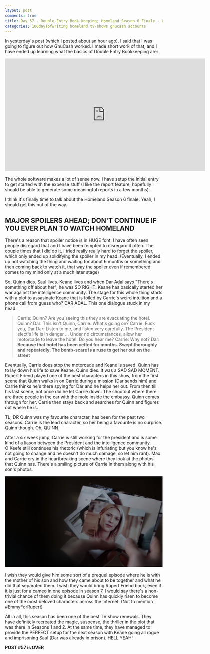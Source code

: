 ```yaml
---
layout: post
comments: true
title: Day 57 - Double-Entry Book-keeping; Homeland Season 6 Finale - Let's talk
categories: 100daysofwriting homeland tv-shows gnucash accounts
---
```


In yesterday's post (which I posted about an hour ago), I said that I was going
to figure out how GnuCash worked. I made short work of that, and I have ended up
learning what the basics of Double Entry Bookkeeping are:

<iframe width="640" height="360"
src="https://www.youtube.com/embed/aqAaScYVeRQ" frameborder="0"
allowfullscreen></iframe>

The whole software makes a lot of sense now. I have setup the initial entry to
get started with the expense stuff (I like the report feature, hopefully I
should be able to generate some meaningful reports in a few months).

I think it's finally time to talk about the Homeland Season 6 finale. Yeah, I
should get this out of the way.

## MAJOR SPOILERS AHEAD; DON'T CONTINUE IF YOU EVER PLAN TO WATCH HOMELAND

There's a reason that spoiler notice is in HUGE font, I have often seen people
disregard that and I have been tempted to disregard it often. The couple times
that I did do it, I tried really really hard to forget the spoiler, which only
ended up solidifying the spoiler in my head. (Eventually, I ended up not
watching the thing and waiting for about 6 months or something and then coming
back to watch it, that way the spoiler even if remembered comes to my mind only
at a much later stage)

So, Quinn dies. Saul lives. Keane lives and when Dar Adal says "There's
something off about her", he was SO RIGHT. Keane has basically started her war
against the intelligence community. The stage for this whole thing starts with a
plot to assasinate Keane that is foiled by Carrie's weird intuition and a phone
call from guess who? DAR ADAL. This one dialogue stuck in my head:

> Carrie: Quinn? Are you seeing this they are evacuating the hotel. Quinn?
> Dar: This isn't Quinn, Carrie. What's going on?
> Carrie: Fuck you, Dar
> Dar: Listen to me, and listen very carefully. The President-elect's life is in
> danger ... Under no circumstances, allow her motorcade to leave the hotel. Do
> you hear me?
> Carrie: Why not?
> Dar: **Because that hotel has been vetted for months. Swept thoroughly and
> repeatedly. The bomb-scare is a ruse to get her out on the street**

Eventually, Carrie does stop the motorcade and Keane is saved. Quinn has to lay
down his life to save Keane. Quinn dies. It was a SAD SAD MOMENT. Rupert Friend
played one of the best characters in this show, from the first scene that Quinn
walks in on Carrie during a mission (Dar sends him) and Carrie thinks he's there
spying for Dar and he helps her out. From then till his last scene, not once did
he let Carrie down. The shootout where there are three people in the car with
the mole inside the embassy, Quinn comes through for her. Carrie then stays back
and searches for Quinn and figures out where he is.

TL; DR Quinn was my favourite character, has been for the past two seasons.
Carrie is the lead character, so her being a favourite is no surprise. Quinn
though. Oh, QUINN.

After a six week jump, Carrie is still working for the president and is some
kind of a liason between the President and the intelligence community. O'Keefe
still continues his rhetoric (which is infuriating but you know he's not going
to change and he doesn't do much damage, so let him rant). Max and Carrie cry in
the heartbreaking scene where they look at the photos that Quinn has. There's a
smiling picture of Carrie in them along with his son's photos. 

![img](/public/img/day-57-1.png)

I wish they would give him some sort of a prequel episode where he is with the
mother of his son and how they came about to be together and what he did that
separated them. I wish they would bring Rupert Friend back, even if it is just
for a cameo in one episode in season 7. I would say there's a non-trivial chance
of them doing it because Quinn has quickly risen to become one of the most
beloved characters across the Internet. (Not to mention \#EmmyForRupert)

All in all, this season has been one of the best TV show renewals. They have
definitely recreated the magic, suspense, the thriller in the plot that was
there in Seasons 1 and 2. At the same time, they have managed to provide the
PERFECT setup for the next season with Keane going all rogue and imprisoning
Saul (Dar was already in prison). HELL YEAH!

**POST #57 is OVER**
